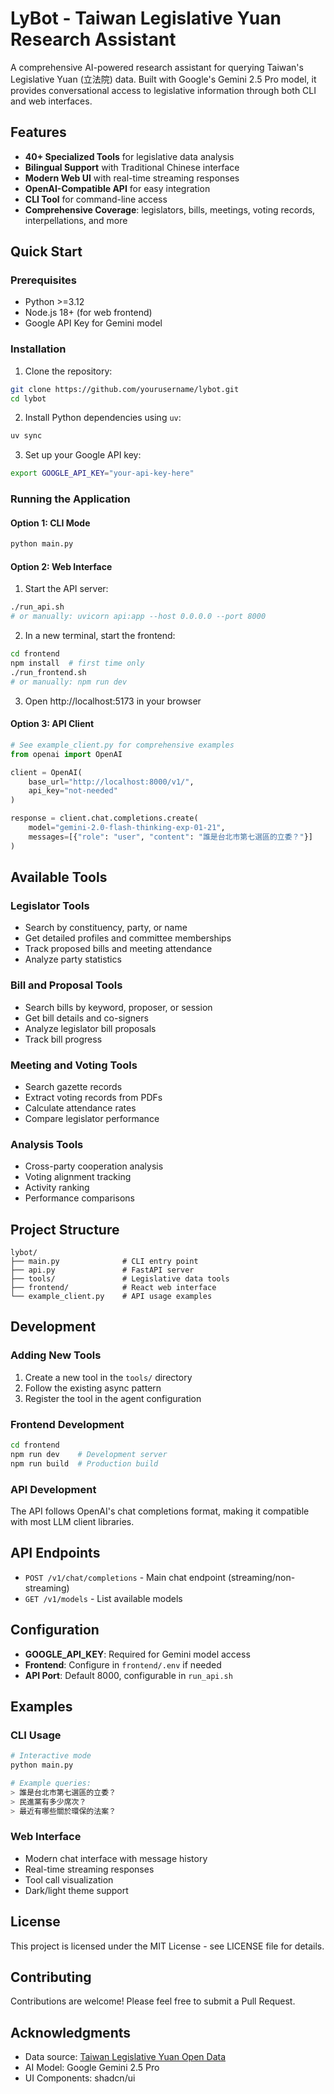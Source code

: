 # LyBot - Taiwan Legislative Yuan Research Assistant

A comprehensive AI-powered research assistant for querying Taiwan's Legislative Yuan (立法院) data. Built with Google's Gemini 2.5 Pro model, it provides conversational access to legislative information through both CLI and web interfaces.

## Features

- **40+ Specialized Tools** for legislative data analysis
- **Bilingual Support** with Traditional Chinese interface
- **Modern Web UI** with real-time streaming responses
- **OpenAI-Compatible API** for easy integration
- **CLI Tool** for command-line access
- **Comprehensive Coverage**: legislators, bills, meetings, voting records, interpellations, and more

## Quick Start

### Prerequisites

- Python >=3.12
- Node.js 18+ (for web frontend)
- Google API Key for Gemini model

### Installation

1. Clone the repository:
```bash
git clone https://github.com/yourusername/lybot.git
cd lybot
```

2. Install Python dependencies using `uv`:
```bash
uv sync
```

3. Set up your Google API key:
```bash
export GOOGLE_API_KEY="your-api-key-here"
```

### Running the Application

#### Option 1: CLI Mode
```bash
python main.py
```

#### Option 2: Web Interface
1. Start the API server:
```bash
./run_api.sh
# or manually: uvicorn api:app --host 0.0.0.0 --port 8000
```

2. In a new terminal, start the frontend:
```bash
cd frontend
npm install  # first time only
./run_frontend.sh
# or manually: npm run dev
```

3. Open http://localhost:5173 in your browser

#### Option 3: API Client
```python
# See example_client.py for comprehensive examples
from openai import OpenAI

client = OpenAI(
    base_url="http://localhost:8000/v1/",
    api_key="not-needed"
)

response = client.chat.completions.create(
    model="gemini-2.0-flash-thinking-exp-01-21",
    messages=[{"role": "user", "content": "誰是台北市第七選區的立委？"}]
)
```

## Available Tools

### Legislator Tools
- Search by constituency, party, or name
- Get detailed profiles and committee memberships
- Track proposed bills and meeting attendance
- Analyze party statistics

### Bill and Proposal Tools
- Search bills by keyword, proposer, or session
- Get bill details and co-signers
- Analyze legislator bill proposals
- Track bill progress

### Meeting and Voting Tools
- Search gazette records
- Extract voting records from PDFs
- Calculate attendance rates
- Compare legislator performance

### Analysis Tools
- Cross-party cooperation analysis
- Voting alignment tracking
- Activity ranking
- Performance comparisons

## Project Structure

```
lybot/
├── main.py              # CLI entry point
├── api.py               # FastAPI server
├── tools/               # Legislative data tools
├── frontend/            # React web interface
└── example_client.py    # API usage examples
```

## Development

### Adding New Tools

1. Create a new tool in the `tools/` directory
2. Follow the existing async pattern
3. Register the tool in the agent configuration

### Frontend Development

```bash
cd frontend
npm run dev    # Development server
npm run build  # Production build
```

### API Development

The API follows OpenAI's chat completions format, making it compatible with most LLM client libraries.

## API Endpoints

- `POST /v1/chat/completions` - Main chat endpoint (streaming/non-streaming)
- `GET /v1/models` - List available models

## Configuration

- **GOOGLE_API_KEY**: Required for Gemini model access
- **Frontend**: Configure in `frontend/.env` if needed
- **API Port**: Default 8000, configurable in `run_api.sh`

## Examples

### CLI Usage
```bash
# Interactive mode
python main.py

# Example queries:
> 誰是台北市第七選區的立委？
> 民進黨有多少席次？
> 最近有哪些關於環保的法案？
```

### Web Interface
- Modern chat interface with message history
- Real-time streaming responses
- Tool call visualization
- Dark/light theme support

## License

This project is licensed under the MIT License - see LICENSE file for details.

## Contributing

Contributions are welcome! Please feel free to submit a Pull Request.

## Acknowledgments

- Data source: [Taiwan Legislative Yuan Open Data](https://ly.govapi.tw/)
- AI Model: Google Gemini 2.5 Pro
- UI Components: shadcn/ui